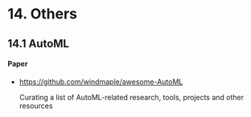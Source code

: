 # 14. Others

## 14.1 AutoML

#### Paper

- <https://github.com/windmaple/awesome-AutoML>

    Curating a list of AutoML-related research, tools, projects and other resources


